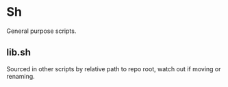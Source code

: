 # Sh

General purpose scripts.

## lib.sh

Sourced in other scripts by relative path to repo root, watch out if moving or renaming.
